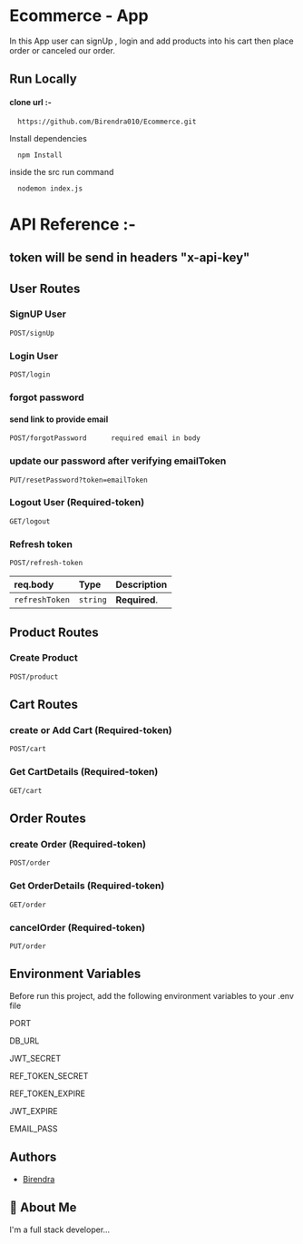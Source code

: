 
# Ecommerce - App
In this App user can signUp , login and add products  into his cart  then place order or  canceled our order.

## Run Locally

#### clone url :-

```http
  https://github.com/Birendra010/Ecommerce.git
```
Install dependencies

```http
  npm Install
```
inside the src run command
```http
  nodemon index.js
```
# API Reference :- 

## token will be send in headers "x-api-key"

## User Routes

### SignUP User
```http
POST/signUp
```
### Login User

```http
POST/login
```
### forgot password
#### send link to provide email
```http
POST/forgotPassword      required email in body
```
### update our password after verifying emailToken

```http
PUT/resetPassword?token=emailToken
```
### Logout User (Required-token)

```http
GET/logout
```

### Refresh token
```http
POST/refresh-token
``` 

| req.body | Type     | Description                |
| :-------- | :------- | :------------------------- |
| `refreshToken` | `string` | **Required**. |


## Product Routes
### Create Product

```http
POST/product
```
## Cart Routes

###  create or Add Cart (Required-token)
```http
POST/cart
```
### Get CartDetails (Required-token)
```http
GET/cart
```

## Order Routes

### create Order  (Required-token)
```http
POST/order
```

### Get OrderDetails  (Required-token)

```http
GET/order
```

### cancelOrder (Required-token)
```http
PUT/order
```


## Environment Variables

Before run  this project,  add the following environment variables to your .env file

PORT

DB_URL

JWT_SECRET

REF_TOKEN_SECRET

REF_TOKEN_EXPIRE


JWT_EXPIRE

EMAIL_PASS





## Authors

- [Birendra]()






## 🚀 About Me
I'm a full stack developer...















<!-- HOST_URL = https://anecom.netlify.app -->








